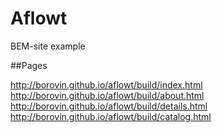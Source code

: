 Aflowt
======

BEM-site example

##Pages

http://borovin.github.io/aflowt/build/index.html<br/>
http://borovin.github.io/aflowt/build/about.html<br/>
http://borovin.github.io/aflowt/build/details.html<br/>
http://borovin.github.io/aflowt/build/catalog.html<br/>
